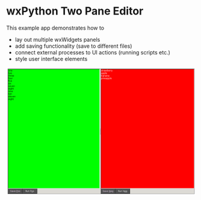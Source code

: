 # wxPython Two Pane Editor

This example app demonstrates how to

- lay out multiple wxWidgets panels
- add saving functionality (save to different files)
- connect external processes to UI actions (running scripts etc.)
- style user interface elements

![Two Pane Editor](res/screenshot.png)

